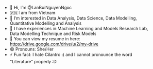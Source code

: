 - 👋 Hi, I’m @LanBuiNguyenNgoc
- 🇻🇳 I am from Vietnam
- 👀 I’m interested in Data Analysis, Data Science, Data Modelling, Quantitative Modelling and Analysis
- 🌱 I have experiences in Machine Learning and Models Research Lab, Data Modelling Technique and Risk Models
- 💞️ You can view my resume in here: https://drive.google.com/drive/u/2/my-drive 
- 😄 Pronouns: She/Her
- ⚡ Fun fact: I hate Cilantro :( and I cannot pronounce the word "Literature" properly :D

<!---
LanBuiNNgoc/LanBuiNNgoc is a ✨ special ✨ repository because its `README.md` (this file) appears on your GitHub profile.
You can click the Preview link to take a look at your changes.
--->

